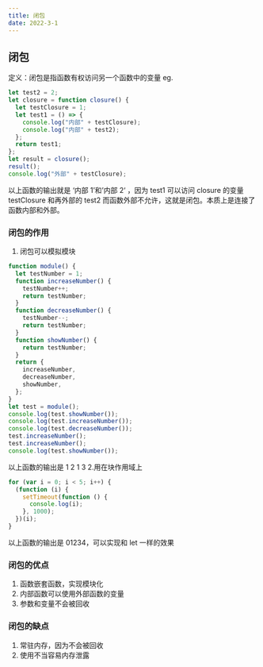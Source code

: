 ```yaml
---
title: 闭包
date: 2022-3-1
---
```


## 闭包

定义：闭包是指函数有权访问另一个函数中的变量
eg.

```javascript
let test2 = 2;
let closure = function closure() {
  let testClosure = 1;
  let test1 = () => {
    console.log("内部" + testClosure);
    console.log("内部" + test2);
  };
  return test1;
};
let result = closure();
result();
console.log("外部" + testClosure);
```

以上函数的输出就是 ‘内部 1’和’内部 2‘ ，因为 test1 可以访问 closure 的变量 testClosure 和再外部的 test2 而函数外部不允许，这就是闭包。本质上是连接了函数内部和外部。

### 闭包的作用

1. 闭包可以模拟模块

```javascript
function module() {
  let testNumber = 1;
  function increaseNumber() {
    testNumber++;
    return testNumber;
  }
  function decreaseNumber() {
    testNumber--;
    return testNumber;
  }
  function showNumber() {
    return testNumber;
  }
  return {
    increaseNumber,
    decreaseNumber,
    showNumber,
  };
}
let test = module();
console.log(test.showNumber());
console.log(test.increaseNumber());
console.log(test.decreaseNumber());
test.increaseNumber();
test.increaseNumber();
console.log(test.showNumber());
```

以上函数的输出是 1 2 1 3 2.用在块作用域上

```javascript
for (var i = 0; i < 5; i++) {
  (function (i) {
    setTimeout(function () {
      console.log(i);
    }, 1000);
  })(i);
}
```

以上函数的输出是 01234，可以实现和 let 一样的效果

### 闭包的优点

1. 函数嵌套函数，实现模块化
2. 内部函数可以使用外部函数的变量
3. 参数和变量不会被回收

### 闭包的缺点

1. 常驻内存，因为不会被回收
2. 使用不当容易内存泄露
